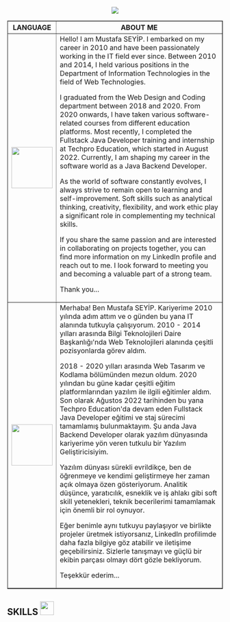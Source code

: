 <p align="center">
    <img src="https://readme-typing-svg.herokuapp.com/?lines=Hello+Welcome+to+my+Github+page;I+am+a+Java+Backend+Developer&font=Fira%20Code&center=true&width=740&height=45&color=293462&vCenter=true&size=30">
</p>
<table border="1" width="70%" cellpadding="10" cellspacing="10">
    <thead>
      <tr>
        <th>LANGUAGE</th>
        <th>ABOUT ME</th>
      </tr>
    </thead>
    <tbody>
        <tr>
            <td><img src="https://bewerbung.co/wp-content/uploads/2018/07/bewerbung-englisch.jpg" width='96'></td>
            <td>Hello! I am Mustafa SEYİP. I embarked on my career in 2010 and have been passionately working in the IT field ever since. Between 2010 and 2014, I held various positions in the Department of Information Technologies in the field of Web Technologies.

I graduated from the Web Design and Coding department between 2018 and 2020. From 2020 onwards, I have taken various software-related courses from different education platforms. Most recently, I completed the Fullstack Java Developer training and internship at Techpro Education, which started in August 2022. Currently, I am shaping my career in the software world as a Java Backend Developer.

As the world of software constantly evolves, I always strive to remain open to learning and self-improvement. Soft skills such as analytical thinking, creativity, flexibility, and work ethic play a significant role in complementing my technical skills.

If you share the same passion and are interested in collaborating on projects together, you can find more information on my LinkedIn profile and reach out to me. I look forward to meeting you and becoming a valuable part of a strong team.

Thank you...</td>
         </tr>
          <tr>
            <td><img src="https://upload.wikimedia.org/wikipedia/commons/thumb/b/b4/Flag_of_Turkey.svg/1200px-Flag_of_Turkey.svg.png" width='96'></td>
            <td>Merhaba! Ben Mustafa SEYİP. Kariyerime 2010 yılında adım attım ve o günden bu yana IT alanında tutkuyla çalışıyorum. 2010 - 2014 yılları arasında Bilgi Teknolojileri Daire Başkanlığı'nda Web Teknolojileri alanında çeşitli pozisyonlarda görev aldım.

2018 - 2020 yılları arasında Web Tasarım ve Kodlama bölümünden mezun oldum. 2020 yılından bu güne kadar çeşitli eğitim platformlarından yazılım ile ilgili eğitimler aldım. Son olarak Ağustos 2022 tarihinden bu yana Techpro Education'da devam eden Fullstack Java Developer eğitimi ve staj sürecimi tamamlamış bulunmaktayım. Şu anda Java Backend Developer olarak yazılım dünyasında kariyerime yön veren tutkulu bir Yazılım Geliştiricisiyim. 

Yazılım dünyası sürekli evrildikçe, ben de öğrenmeye ve kendimi geliştirmeye her zaman açık olmaya özen gösteriyorum. Analitik düşünce, yaratıcılık, esneklik ve iş ahlakı gibi soft skill yetenekleri, teknik becerilerimi tamamlamak için önemli bir rol oynuyor.

Eğer benimle aynı tutkuyu paylaşıyor ve birlikte projeler üretmek istiyorsanız, LinkedIn profilimde daha fazla bilgiye göz atabilir ve iletişime geçebilirsiniz. Sizlerle tanışmayı ve güçlü bir ekibin parçası olmayı dört gözle bekliyorum.

Teşekkür ederim...</td>
          </tr>
    </tbody>
</table>
<div>
        <h2> SKILLS <img src = "https://giphy.com/stickers/coding-programmer-ngoding-jdPMeyv9rn0hZHh8n9" width = 32> </h2>
    </div>

<!--
**mseyip/mseyip** is a ✨ _special_ ✨ repository because its `README.md` (this file) appears on your GitHub profile.

Here are some ideas to get you started:

- 🔭 I’m currently working on developing projects as a Full Stack Java Developer.
- 🌱 I’m currently learning Python
- 💬 Ask me about everything in here
- 📫 How to reach me: mseyip03@gmail.com
- ⚡ Fun fact: ...

<h3 align="left">Connect with me:</h3>
<p align="left">
<a href="https://www.linkedin.com/in/mustafaseyip/" target="blank" rel=”noopener”><img align="center" src="https://velanovascular.com/wp-content/uploads/2020/06/LinkedIn.png" alt="mustafaseyip" height="30" width="30" /></a>

  <h3 align="center">🔥 Languages & Frameworks & Tools & Abilities 🔥</h3>
  <br>

